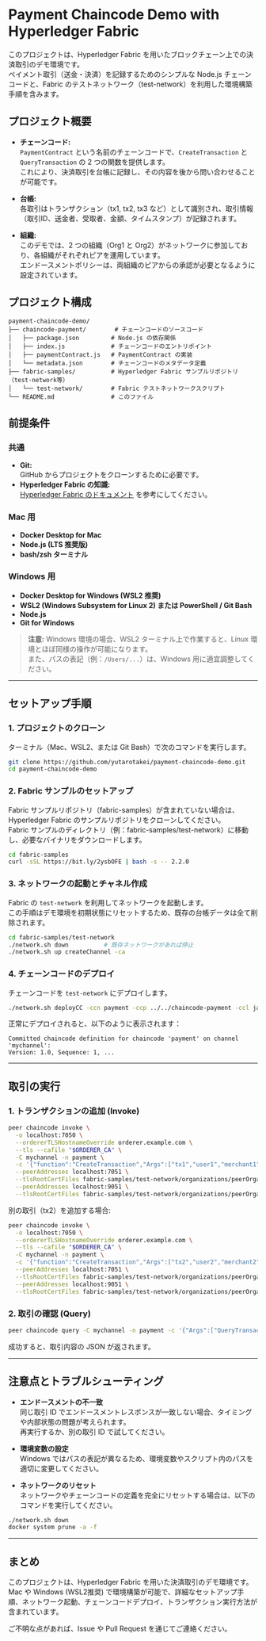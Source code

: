 
# Payment Chaincode Demo with Hyperledger Fabric

このプロジェクトは、Hyperledger Fabric を用いたブロックチェーン上での決済取引のデモ環境です。  
ペイメント取引（送金・決済）を記録するためのシンプルな Node.js チェーンコードと、Fabric のテストネットワーク（test-network）を利用した環境構築手順を含みます。

## プロジェクト概要

- **チェーンコード:**  
  `PaymentContract` という名前のチェーンコードで、`CreateTransaction` と `QueryTransaction` の 2 つの関数を提供します。  
  これにより、決済取引を台帳に記録し、その内容を後から問い合わせることが可能です。

- **台帳:**  
  各取引はトランザクション（tx1, tx2, tx3 など）として識別され、取引情報（取引ID、送金者、受取者、金額、タイムスタンプ）が記録されます。

- **組織:**  
  このデモでは、2 つの組織（Org1 と Org2）がネットワークに参加しており、各組織がそれぞれピアを運用しています。  
  エンドースメントポリシーは、両組織のピアからの承認が必要となるように設定されています。

## プロジェクト構成

```
payment-chaincode-demo/
├── chaincode-payment/        # チェーンコードのソースコード
│   ├── package.json         # Node.js の依存関係
│   ├── index.js             # チェーンコードのエントリポイント
│   ├── paymentContract.js   # PaymentContract の実装
│   └── metadata.json        # チェーンコードのメタデータ定義
├── fabric-samples/          # Hyperledger Fabric サンプルリポジトリ（test-network等）
│   └── test-network/        # Fabric テストネットワークスクリプト
└── README.md                # このファイル
```

## 前提条件

### 共通

- **Git:**  
  GitHub からプロジェクトをクローンするために必要です。
- **Hyperledger Fabric の知識:**  
  [Hyperledger Fabric のドキュメント](https://hyperledger-fabric.readthedocs.io/) を参考にしてください。

### Mac 用

- **Docker Desktop for Mac**
- **Node.js (LTS 推奨版)**
- **bash/zsh ターミナル**

### Windows 用

- **Docker Desktop for Windows (WSL2 推奨)**
- **WSL2 (Windows Subsystem for Linux 2) または PowerShell / Git Bash**
- **Node.js**
- **Git for Windows**

> **注意:** Windows 環境の場合、WSL2 ターミナル上で作業すると、Linux 環境とほぼ同様の操作が可能になります。  
> また、パスの表記（例：`/Users/...`）は、Windows 用に適宜調整してください。

---

## セットアップ手順

### 1. プロジェクトのクローン

ターミナル（Mac、WSL2、または Git Bash）で次のコマンドを実行します。

```bash
git clone https://github.com/yutarotakei/payment-chaincode-demo.git
cd payment-chaincode-demo
```

### 2. Fabric サンプルのセットアップ

Fabric サンプルリポジトリ（fabric-samples）が含まれていない場合は、Hyperledger Fabric のサンプルリポジトリをクローンしてください。  
Fabric サンプルのディレクトリ（例：fabric-samples/test-network）に移動し、必要なバイナリをダウンロードします。

```bash
cd fabric-samples
curl -sSL https://bit.ly/2ysbOFE | bash -s -- 2.2.0
```

### 3. ネットワークの起動とチャネル作成

Fabric の `test-network` を利用してネットワークを起動します。  
この手順はデモ環境を初期状態にリセットするため、既存の台帳データは全て削除されます。

```bash
cd fabric-samples/test-network
./network.sh down          # 既存ネットワークがあれば停止
./network.sh up createChannel -ca
```

### 4. チェーンコードのデプロイ

チェーンコードを `test-network` にデプロイします。

```bash
./network.sh deployCC -ccn payment -ccp ../../chaincode-payment -ccl javascript -ccv 1.0 -ccs 1
```

正常にデプロイされると、以下のように表示されます：

```
Committed chaincode definition for chaincode 'payment' on channel 'mychannel':
Version: 1.0, Sequence: 1, ...
```

---

## 取引の実行

### 1. トランザクションの追加 (Invoke)

```bash
peer chaincode invoke \
  -o localhost:7050 \
  --ordererTLSHostnameOverride orderer.example.com \
  --tls --cafile "$ORDERER_CA" \
  -C mychannel -n payment \
  -c '{"function":"CreateTransaction","Args":["tx1","user1","merchant1","100"]}' \
  --peerAddresses localhost:7051 \
  --tlsRootCertFiles fabric-samples/test-network/organizations/peerOrganizations/org1.example.com/peers/peer0.org1.example.com/tls/ca.crt \
  --peerAddresses localhost:9051 \
  --tlsRootCertFiles fabric-samples/test-network/organizations/peerOrganizations/org2.example.com/peers/peer0.org2.example.com/tls/ca.crt
```

別の取引（tx2）を追加する場合:

```bash
peer chaincode invoke \
  -o localhost:7050 \
  --ordererTLSHostnameOverride orderer.example.com \
  --tls --cafile "$ORDERER_CA" \
  -C mychannel -n payment \
  -c '{"function":"CreateTransaction","Args":["tx2","user2","merchant2","200"]}' \
  --peerAddresses localhost:7051 \
  --tlsRootCertFiles fabric-samples/test-network/organizations/peerOrganizations/org1.example.com/peers/peer0.org1.example.com/tls/ca.crt \
  --peerAddresses localhost:9051 \
  --tlsRootCertFiles fabric-samples/test-network/organizations/peerOrganizations/org2.example.com/peers/peer0.org2.example.com/tls/ca.crt
```

### 2. 取引の確認 (Query)

```bash
peer chaincode query -C mychannel -n payment -c '{"Args":["QueryTransaction","tx1"]}'
```

成功すると、取引内容の JSON が返されます。

---

## 注意点とトラブルシューティング

- **エンドースメントの不一致**  
  同じ取引 ID でエンドースメントレスポンスが一致しない場合、タイミングや内部状態の問題が考えられます。  
  再実行するか、別の取引 ID で試してください。

- **環境変数の設定**  
  Windows ではパスの表記が異なるため、環境変数やスクリプト内のパスを適切に変更してください。

- **ネットワークのリセット**  
  ネットワークやチェーンコードの定義を完全にリセットする場合は、以下のコマンドを実行してください。

```bash
./network.sh down
docker system prune -a -f
```

---

## まとめ

このプロジェクトは、Hyperledger Fabric を用いた決済取引のデモ環境です。  
Mac や Windows (WSL2推奨) で環境構築が可能で、詳細なセットアップ手順、ネットワーク起動、チェーンコードデプロイ、トランザクション実行方法が含まれています。

ご不明な点があれば、Issue や Pull Request を通じてご連絡ください。


